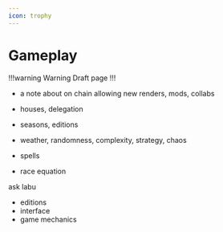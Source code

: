 ```yaml
---
icon: trophy
---
```


# Gameplay

!!!warning Warning
Draft page
!!!

- a note about on chain allowing new renders, mods, collabs

- houses, delegation
- seasons, editions
- weather, randomness, complexity, strategy, chaos
- spells
- race equation


ask labu
- editions
- interface
- game mechanics